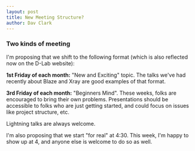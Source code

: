 ```yaml
---
layout: post
title: New Meeting Structure?
author: Dav Clark
---
```

### Two kinds of meeting

I'm proposing that we shift to the following format (which is also reflected now
on the D-Lab website):

**1st Friday of each month:** "New and Exciting" topic. The talks we've had recently
about Blaze and Xray are good examples of that format.

**3rd Friday of each month:** "Beginners Mind". These weeks, folks are encouraged to
bring their own problems. Presentations should be accessible to folks who are
just getting started, and could focus on issues like project structure, etc.

Lightning talks are always welcome.

I'm also proposing that we start "for real" at 4:30. This week, I'm happy to
show up at 4, and anyone else is welcome to do so as well.
